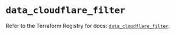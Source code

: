# `data_cloudflare_filter`

Refer to the Terraform Registry for docs: [`data_cloudflare_filter`](https://registry.terraform.io/providers/cloudflare/cloudflare/5.3.0/docs/data-sources/filter).
